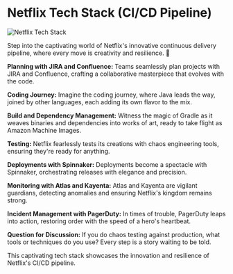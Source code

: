 # Netflix Tech Stack (CI/CD Pipeline)

![Netflix Tech Stack](https://github.com/devops-manitechy/Netflix-Tech-Stack/assets/70797344/42f8ef73-23f8-4ede-9310-a917db99341b)

Step into the captivating world of Netflix's innovative continuous delivery pipeline, where every move is creativity and resilience. 🌟

**Planning with JIRA and Confluence:** Teams seamlessly plan projects with JIRA and Confluence, crafting a collaborative masterpiece that evolves with the code.

**Coding Journey:** Imagine the coding journey, where Java leads the way, joined by other languages, each adding its own flavor to the mix.

**Build and Dependency Management:** Witness the magic of Gradle as it weaves binaries and dependencies into works of art, ready to take flight as Amazon Machine Images.

**Testing:** Netflix fearlessly tests its creations with chaos engineering tools, ensuring they're ready for anything.

**Deployments with Spinnaker:** Deployments become a spectacle with Spinnaker, orchestrating releases with elegance and precision.

**Monitoring with Atlas and Kayenta:** Atlas and Kayenta are vigilant guardians, detecting anomalies and ensuring Netflix's kingdom remains strong.

**Incident Management with PagerDuty:** In times of trouble, PagerDuty leaps into action, restoring order with the speed of a hero's heartbeat.

**Question for Discussion:** If you do chaos testing against production, what tools or techniques do you use? Every step is a story waiting to be told.

This captivating tech stack showcases the innovation and resilience of Netflix's CI/CD pipeline.
